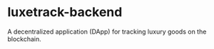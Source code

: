 # luxetrack-backend
A decentralized application (DApp) for tracking luxury goods on the blockchain.
